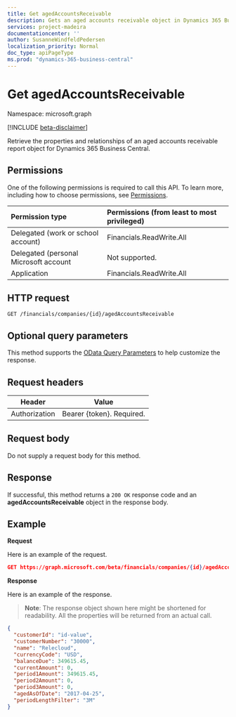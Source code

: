 ```yaml
---
title: Get agedAccountsReceivable 
description: Gets an aged accounts receivable object in Dynamics 365 Business Central.
services: project-madeira
documentationcenter: ''
author: SusanneWindfeldPedersen
localization_priority: Normal
doc_type: apiPageType
ms.prod: "dynamics-365-business-central"
---
```


# Get agedAccountsReceivable

Namespace: microsoft.graph

[!INCLUDE [beta-disclaimer](../../includes/beta-disclaimer.md)]

Retrieve the properties and relationships of an aged accounts receivable report object for Dynamics 365 Business Central.

## Permissions
One of the following permissions is required to call this API. To learn more, including how to choose permissions, see [Permissions](/graph/permissions-reference).

|Permission type |Permissions (from least to most privileged)|
|:---------------|:------------------------------------------|
|Delegated (work or school account)|Financials.ReadWrite.All |
|Delegated (personal Microsoft account|Not supported.|
|Application|Financials.ReadWrite.All|

## HTTP request
```
GET /financials/companies/{id}/agedAccountsReceivable
```
## Optional query parameters
This method supports the [OData Query Parameters](/graph/query-parameters) to help customize the response.

## Request headers
|Header|Value|
|------|-----|
|Authorization  |Bearer {token}. Required. |

## Request body
Do not supply a request body for this method.

## Response
If successful, this method returns a `200 OK` response code and an **agedAccountsReceivable** object in the response body.

## Example

**Request**

Here is an example of the request.

```json
GET https://graph.microsoft.com/beta/financials/companies/{id}/agedAccountsReceivable?$filter=periodLengthFilter eq '3M'
```

**Response**

Here is an example of the response. 

> **Note**: The response object shown here might be shortened for readability. All the properties will be returned from an actual call.

```json
{
  "customerId": "id-value",
  "customerNumber": "30000",
  "name": "Relecloud",
  "currencyCode": "USD",
  "balanceDue": 349615.45,
  "currentAmount": 0,
  "period1Amount": 349615.45,
  "period2Amount": 0,
  "period3Amount": 0,
  "agedAsOfDate": "2017-04-25",
  "periodLengthFilter": "3M"   
}
```


